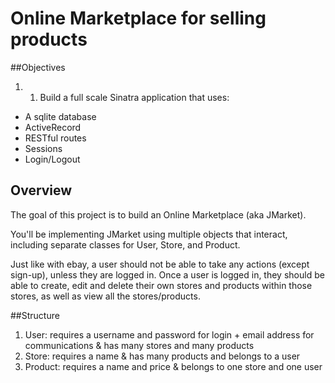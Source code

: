 # Online Marketplace for selling products

##Objectives

1. 1. Build a full scale Sinatra application that uses:

+ A sqlite database
+ ActiveRecord
+ RESTful routes
+ Sessions
+ Login/Logout

## Overview

The goal of this project is to build an Online Marketplace (aka JMarket).

You'll be implementing JMarket using multiple objects that interact, including separate classes for User, Store, and Product.

Just like with ebay, a user should not be able to take any actions (except sign-up), unless they are logged in. Once a user is logged in, they should be able to create, edit and delete their own stores and products within those stores, as well as view all the stores/products.

##Structure
1. User: requires a username and password for login + email address for communications & has many stores and many products
2. Store: requires a name & has many products and belongs to a user
3. Product: requires a name and price & belongs to one store and one user
